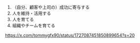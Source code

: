1. （自分、顧客や上司の）成功に寄与する
2. 人を維持・活用する
3. 人を育てる
4. 組織やチームを育てる

https://x.com/tommygfx90/status/1727087451850899654?s=20
